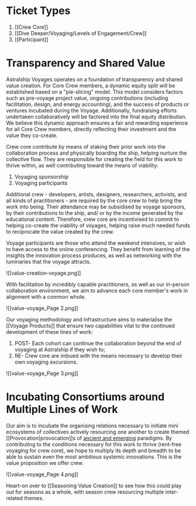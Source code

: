 # Ticket Types
1. [[Crew Core]]
2. [[Dive Deeper/Voyaging/Levels of Engagement/Crew]]
3. [[Participant]]
# **Transparency and Shared Value**
Astralship Voyages operates on a foundation of transparency and shared value creation. For Core Crew members, a dynamic equity split will be established based on a "pie-slicing" model. This model considers factors such as pre-voyage project value, ongoing contributions (including facilitation, design, and energy accounting), and the success of products or ventures incubated during the Voyage. Additionally, fundraising efforts undertaken collaboratively will be factored into the final equity distribution. We believe this dynamic approach ensures a fair and rewarding experience for all Core Crew members, directly reflecting their investment and the value they co-create.

Crew core contribute by means of staking their prior work into the collaboration process and physically boarding the ship, helping nurture the collective flow. They are responsible for creating the field for this work to thrive within, as well contributing toward the means of viability: 
1. Voyaging sponsorship
2. Voyaging participants

Additional crew - developers, artists, designers, researchers, activists, and all kinds of practitioners - are required by the core crew to help bring the work into being. Their attendance may be subsidised by voyage sponsors, by their contributions to the ship, and/ or by the income generated by the educational content. Therefore, crew core are incentivised to commit to helping co-create the viability of voyages, helping raise much needed funds to reciprocate the value created by the crew. 

Voyage participants are those who attend the weekend intensives, or wish to have access to the online conferencing. They benefit from learning of the insights the innovation process produces, as well as networking with the luminaries that the voyage attracts. 

![[value-creation-voyage.png]]

With facilitation by incredibly capable practitioners, as well as our in-person collaboration environment, we aim to advance each core member's work in alignment with a common whole.

![[value-voyage_Page 2.png]]

Our voyaging methodology and infrastructure aims to materialise the [[Voyage Products]] that ensure two capabilities vital to the continued development of these lines of work: 
1. POST- Each cohort can continue the collaboration beyond the end of voyaging at Astralship if they wish to; 
2. RE- Crew core are imbued with the means necessary to develop their own voyaging excursions.

![[value-voyage_Page 3.png]]

# Incubating Consortiums around Multiple Lines of Work
Our aim is to incubate the organising relations necessary to initiate mini ecosystems of collectives actively resourcing one another to create themed [[Provocation|provocation]]s of [ancient and emerging](https://www.culturehack.io/issues/) paradigms. By contributing to the conditions necessary for this work to thrive (rent-free voyaging for crew core), we hope to multiply its depth and breadth to be able to sustain even the most ambitious systemic innovations. This is the value proposition we offer crew.

![[value-voyage_Page 4.png]]

Heart-on over to [[Seasoning Value Creation]] to see how this could play out for seasons as a whole, with season crew resourcing multiple inter-related themes.